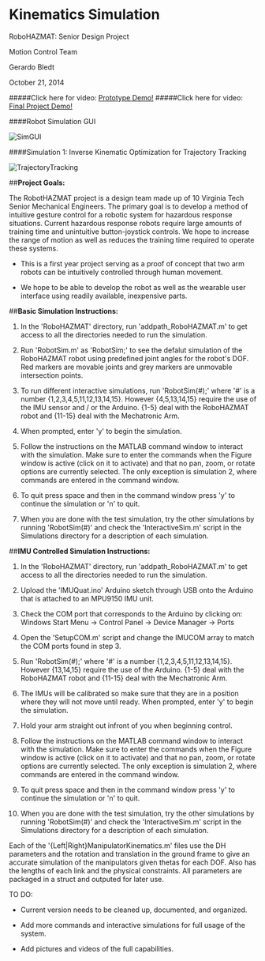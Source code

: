 Kinematics Simulation
=============
RoboHAZMAT: Senior Design Project

Motion Control Team

Gerardo Bledt

October 21, 2014


#####Click here for video: [Prototype Demo!](https://www.youtube.com/watch?v=7mTqpFiKheA&feature=youtu.be)
#####Click here for video: [Final Project Demo!](https://www.youtube.com/watch?v=u9FL7Tifw28)


####Robot Simulation GUI

![SimGUI](https://cloud.githubusercontent.com/assets/7881351/5914828/70edfb04-a5ca-11e4-8a2c-6d426f36937a.png)


####Simulation 1: Inverse Kinematic Optimization for Trajectory Tracking

![TrajectoryTracking](https://cloud.githubusercontent.com/assets/7881351/5785804/5d4efbc6-9da9-11e4-8194-0d4c5896284d.png)


##**Project Goals:**

The RobotHAZMAT project is a design team made up of 10 Virginia Tech Senior Mechanical Engineers. The primary goal is to develop a method of intuitive gesture control for a robotic system for hazardous response situations. Current hazardous response robots require large amounts of training time and unintuitive button-joystick controls. We hope to increase the range of motion as well as reduces the training time required to operate these systems.

 - This is a first year project serving as a proof of concept that two arm robots can be intuitively controlled through human movement.

 - We hope to be able to develop the robot as well as the wearable user interface using readily available, inexpensive parts.


##**Basic Simulation Instructions:**

 1. In the 'RoboHAZMAT' directory, run 'addpath_RoboHAZMAT.m' to get access to all the directories needed to run the simulation.

 3. Run 'RobotSim.m' as 'RobotSim;' to see the defalut simulation of the RoboHAZMAT robot using predefined joint angles for the robot's DOF. Red markers are movable joints and grey markers are unmovable intersection points. 

 4. To run different interactive simulations, run 'RobotSim(#);' where '#' is a number {1,2,3,4,5,11,12,13,14,15}. However {4,5,13,14,15} require the use of the IMU sensor and / or the Arduino. {1-5} deal with the RoboHAZMAT robot and {11-15} deal with the Mechatronic Arm.

 5. When prompted, enter 'y' to begin the simulation.

 6. Follow the instructions on the MATLAB command window to interact with the simulation. Make sure to enter the commands when the Figure window is active (click on it to activate) and that no pan, zoom, or rotate options are currently selected. The only exception is simulation 2, where commands are entered in the command window.

 7. To quit press space and then in the command window press 'y' to continue the simulation or 'n' to quit.

 8. When you are done with the test simulation, try the other simulations by running 'RobotSim(#)' and check the 'InteractiveSim.m' script in the Simulations directory for a description of each simulation.


 ##**IMU Controlled Simulation Instructions:**
 
 1. In the 'RoboHAZMAT' directory, run 'addpath_RoboHAZMAT.m' to get access to all the directories needed to run the simulation.

 2. Upload the 'IMUQuat.ino' Arduino sketch through USB onto the Arduino that is attached to an MPU9150 IMU unit.

 3. Check the COM port that corresponds to the Arduino by clicking on: Windows Start Menu -> Control Panel -> Device Manager -> Ports

 4. Open the 'SetupCOM.m' script and change the IMUCOM array to match the COM ports found in step 3.

 5. Run 'RobotSim(#);' where '#' is a number {1,2,3,4,5,11,12,13,14,15}. However {13,14,15} require the use of the Arduino. {1-5} deal with the RoboHAZMAT robot and {11-15} deal with the Mechatronic Arm.
 
 6. The IMUs will be calibrated so make sure that they are in a position where they will not move until ready. When prompted, enter 'y' to begin the simulation.

 6. Hold your arm straight out infront of you when beginning control. 

 7. Follow the instructions on the MATLAB command window to interact with the simulation. Make sure to enter the commands when the Figure window is active (click on it to activate) and that no pan, zoom, or rotate options are currently selected. The only exception is simulation 2, where commands are entered in the command window.

 8. To quit press space and then in the command window press 'y' to continue the simulation or 'n' to quit.

 9. When you are done with the test simulation, try the other simulations by running 'RobotSim(#)' and check the 'InteractiveSim.m' script in the Simulations directory for a description of each simulation.


Each of the '{Left|Right}ManipulatorKinematics.m' files use the DH parameters and the rotation and translation in the ground frame to give an accurate simulation of the manipulators given thetas for each DOF. Also has the lengths of each link and the physical constraints. All parameters are packaged in a struct and outputed for later use.

 TO DO:

- Current version needs to be cleaned up, documented, and organized.

- Add more commands and interactive simulations for full usage of the system.

- Add pictures and videos of the full capabilities.
